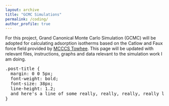 ```yaml
---
layout: archive
title: "GCMC Simulations"
permalink: /coding/
author_profile: true
---
```


For this project, Grand Canonical Monte Carlo Simulation (GCMC) will be adopted for calculating adsorption isotherms based on the Catlow and Faux force field provided by [MCCCS Towhee](http://towhee.sourceforge.net/forcefields/catlow_faux.html). This page will be updated with relevant files, instructions, graphs and data relevant to the simulation work I am doing. 

<pre>
.post-title {
  margin: 0 0 5px;
  font-weight: bold;
  font-size: 38px;
  line-height: 1.2;
  and here's a line of some really, really, really, really long text, just to see how the PRE tag handles it and to find out how it overflows;
}
</pre>